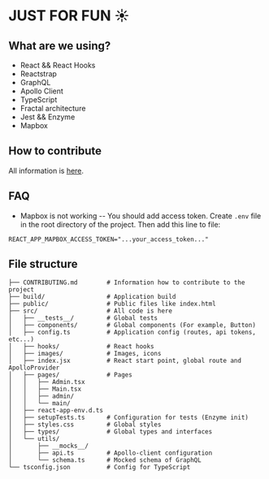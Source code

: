 # JUST FOR FUN :sunny:

## What are we using?

- React && React Hooks
- Reactstrap
- GraphQL
- Apollo Client
- TypeScript
- Fractal architecture
- Jest && Enzyme
- Mapbox

## How to contribute

All information is [here](https://github.com/pavelkeyzik/just-for-fun/blob/master/CONTRIBUTING.md).

## FAQ

- Mapbox is not working
  -- You should add access token. Create `.env` file in the root directory of the project. Then add this line to file:

```=env
REACT_APP_MAPBOX_ACCESS_TOKEN="...your_access_token..."
```

## File structure

```
├── CONTRIBUTING.md        # Information how to contribute to the project
├── build/                 # Application build
├── public/                # Public files like index.html
├── src/                   # All code is here
│   ├── __tests__/         # Global tests
│   ├── components/        # Global components (For example, Button)
│   ├── config.ts          # Application config (routes, api tokens, etc...)
│   ├── hooks/             # React hooks
│   ├── images/            # Images, icons
│   ├── index.jsx          # React start point, global route and ApolloProvider
│   ├── pages/             # Pages
│   │   ├── Admin.tsx
│   │   ├── Main.tsx
│   │   ├── admin/
│   │   └── main/
│   ├── react-app-env.d.ts
│   ├── setupTests.ts      # Configuration for tests (Enzyme init)
│   ├── styles.css         # Global styles
│   ├── types/             # Global types and interfaces
│   └── utils/
│       ├── __mocks__/
│       ├── api.ts         # Apollo-client configuration
│       └── schema.ts      # Mocked schema of GraphQL
└── tsconfig.json          # Config for TypeScript
```
